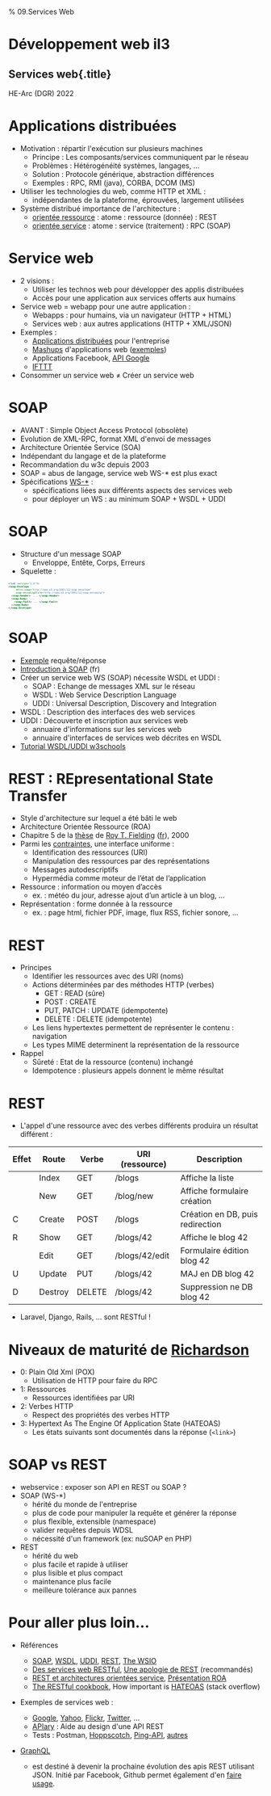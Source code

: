 % 09.Services Web

# Développement web il3

## Services web{.title}

<footer>HE-Arc (DGR) 2022</footer>

# Applications distribuées

* Motivation : répartir l'exécution sur plusieurs machines
	* Principe : Les composants/services communiquent par le réseau
	* Problèmes : Hétérogénéité systèmes, langages, ...
	* Solution : Protocole générique, abstraction différences
	* Exemples : RPC, RMI (java), CORBA, DCOM (MS)
* Utiliser les technologies du web, comme HTTP et XML :
    * indépendantes de la plateforme, éprouvées, largement utilisées
* Système distribué importance de l'architecture :
    * [orientée ressource][1] : atome : ressource (donnée) : REST
    * [orientée service][2] : atome : service (traitement) : RPC (SOAP)

# Service web

* 2 visions :
	* Utiliser les technos web pour développer des applis distribuées
	* Accès pour une application aux services offerts aux humains
* Service web = webapp pour une autre application :
	* Webapps : pour humains, via un navigateur (HTTP + HTML)
	* Services web : aux autres applications (HTTP + XML/JSON)
* Exemples :
	* [Applications distribuées][3] pour l'entreprise
	* [Mashups][4] d'applications web ([exemples][5])
	* Applications Facebook, [API Google][6]
	* [IFTTT][7]
* Consommer un service web ≠ Créer un service web

# SOAP

* AVANT : Simple Object Access Protocol (obsolète)
* Evolution de XML-RPC, format XML d'envoi de messages
* Architecture Orientée Service (SOA)
* Indépendant du langage et de la plateforme
* Recommandation du w3c depuis 2003
* SOAP = abus de langage, service web WS-* est plus exact
* Spécifications [WS-*][9] :
	* spécifications liées aux différents aspects des services web
	* pour déployer un WS : au minimum SOAP + WSDL + UDDI

# SOAP

* Structure d'un message SOAP
	* Enveloppe, Entête, Corps, Erreurs
* Squelette :

```xml
<?xml version="1.0"?>
<soap:Envelope
	 xmlns:soap="http://www.w3.org/2001/12/soap-envelope"
	 soap:encodingStyle="http://www.w3.org/2001/12/soap-encoding">
  <soap:Header>  ... </soap:Header>
  <soap:Body>  ... 
	<soap:Fault> ... </soap:Fault>
  </soap:Body>
</soap:Envelope>
```

# SOAP

* [Exemple][10] requête/réponse
* [Introduction à SOAP][11] (fr)
* Créer un service web WS (SOAP) nécessite WSDL et UDDI :
	* SOAP : Echange de messages XML sur le réseau
	* WSDL : Web Service Description Language
	* UDDI : Universal Description, Discovery and Integration
* WSDL : Description des interfaces des web services
* UDDI : Découverte et inscription aux services web
	* annuaire d'informations sur les services web
	* annuaire d'interfaces de services web décrites en WSDL
* [Tutorial WSDL/UDDI w3schools][12]

# REST : REpresentational State Transfer

* Style d'architecture sur lequel a été bâti le web
* Architecture Orientée Ressource (ROA)
* Chapitre 5 de la [thèse][13] de [Roy T. Fielding][14] ([fr][15]), 2000
* Parmi les [contraintes][16], une interface uniforme :
	* Identification des ressources (URI)
	* Manipulation des ressources par des représentations
	* Messages autodescriptifs
	* Hypermédia comme moteur de l’état de l’application
* Ressource : information ou moyen d’accès
	* ex. : météo du jour, adresse ajout d’un article à un blog, ...
* Représentation : forme donnée à la ressource
	* ex. : page html, fichier PDF, image, flux RSS, fichier sonore, ...

# REST

* Principes
	* Identifier les ressources avec des URI (noms)
	* Actions déterminées par des méthodes HTTP (verbes)
		* GET : READ (sûre)
		* POST : CREATE
		* PUT, PATCH : UPDATE (idempotente)
		* DELETE : DELETE (idempotente)
	* Les liens hypertextes permettent de représenter le contenu : navigation
	* Les types MIME determinent la représentation de la ressource
* Rappel	
	* Sûreté : Etat de la ressource (contenu) inchangé
	* Idempotence : plusieurs appels donnent le même résultat

# REST
* L'appel d'une ressource avec des verbes différents produira un résultat différent :

| Effet | Route   | Verbe  |URI (ressource) | Description                      |
|-------|---------|--------|----------------|----------------------------------|
|       | Index   | GET    | /blogs         | Affiche la liste                 |
|       | New     | GET    | /blog/new      | Affiche formulaire création      |
| C     | Create  | POST   | /blogs         | Création en DB, puis redirection |
| R     | Show    | GET    | /blogs/42      | Affiche le blog 42               |
|       | Edit    | GET    | /blogs/42/edit | Formulaire édition blog 42       |
| U     | Update  | PUT    | /blogs/42      | MAJ en DB blog 42                |
| D     | Destroy | DELETE | /blogs/42      | Suppression ne DB blog 42        |

* Laravel, Django, Rails, ... sont RESTful !

# Niveaux de maturité de [Richardson][18]

* 0: Plain Old Xml (POX)
	* Utilisation de HTTP pour faire du RPC
* 1: Ressources
	* Ressources identifiées par URI
* 2: Verbes HTTP
	* Respect des propriétés des verbes HTTP
* 3: Hypertext As The Engine Of Application State (HATEOAS)
	* Les états suivants sont documentés dans la réponse (`<link>`)

# SOAP vs REST

* webservice : exposer son API en REST ou SOAP ?
* SOAP (WS-*)
	* hérité du monde de l'entreprise
	* plus de code pour manipuler la requête et générer la réponse
	* plus flexible, extensible (namespace)
	* valider requêtes depuis WDSL
	* nécessité d'un framework (ex: nuSOAP en PHP)
* REST
	* hérité du web
	* plus facile et rapide à utiliser
	* plus lisible et plus compact
	* maintenance plus facile
	* meilleure tolérance aux pannes

# Pour aller plus loin...

* Références
	* [SOAP][19], [WSDL][20], [UDDI][21], [REST][24], [The WSIO][23]
	* [Des services web RESTful][25], [Une apologie de REST][26] (recommandés)
	* [REST et architectures orientées service][27], [Présentation ROA][28]
	* [The RESTful cookbook][29], How important is [HATEOAS][31] (stack overflow)
* Exemples de services web :
	* [Google][32], [Yahoo][33], [Flickr][34], [Twitter][35], ...
	* [APIary][37] : Aide au design d'une API REST
	* Tests : Postman, [Hoppscotch][38], [Ping-API][39], [autres][40]

* [GraphQL](http://graphql.org/) 
	* est destiné à devenir la prochaine évolution des apis REST utilisant JSON. Initié par Facebook, Github permet également d'en [faire usage](https://developer.github.com/v4/).

<!-- Bibliographie -->
[1]:https://en.wikipedia.org/wiki/Resource-oriented_architecture
[2]:https://fr.wikipedia.org/wiki/Architecture_orient%C3%A9e_services
[3]:https://upload.wikimedia.org/wikipedia/commons/3/3f/Concept_WS.jpg
[4]:https://fr.wikipedia.org/wiki/Application_composite
[5]:https://www.programmableweb.com/category/mashups
[6]:https://developers.google.com/apis-explorer/
[7]:https://ifttt.com/
[8]:https://www.netvibes.com/fr/explorer/dashboard-of-things
[9]:https://en.wikipedia.org/wiki/List_of_web_service_specifications
[10]:http://www.w3schools.com/xml/xml_soap.asp
[11]:http://www.w3big.com/fr/soap/default.html#gsc.tab=0
[12]:http://www.w3schools.com/xml/xml_wsdl.asp
[13]:http://www.ics.uci.edu/~fielding/pubs/dissertation/top.htm
[14]:https://fr.wikipedia.org/wiki/Roy_Fielding
[15]:http://opikanoba.org/tr/fielding/rest/
[16]:https://fr.wikipedia.org/wiki/Representational_state_transfer
[17]:https://laravel.com/docs/master/controllers#resource-controllers
[18]:http://martinfowler.com/articles/richardsonMaturityModel.html
[19]:https://www.w3.org/TR/soap/
[20]:https://www.w3.org/2002/ws/desc/
[21]:http://uddi.xml.org/
[23]:http://www.oasis-ws-i.org/
[24]:http://www.ics.uci.edu/~fielding/pubs/dissertation/top.htm
[25]:https://larlet.fr/david/biologeek/archives/20070629-architecture-orientee-ressource-pour-faire-des-services-web-restful/
[26]:https://web.archive.org/web/20160310205502/http://home.ccil.org/~cowan/restws.pdf
[27]:http://www.figer.com/Publications/SOA.htm
[28]:http://fr.slideshare.net/samijaber/symposium-dng-2008-roa
[29]:http://restcookbook.com/
[31]:http://stackoverflow.com/questions/20335967/how-useful-important-is-rest-hateoas-maturity-level-3
[32]:https://developers.google.com/products/
[33]:https://developer.yahoo.com/everything.html
[34]:https://www.flickr.com/services/api/
[35]:https://dev.twitter.com/overview/api
[37]:https://apiary.io/
[38]:https://hoppscotch.io/
[39]:https://ping-api.com/
[40]:https://testfully.io/blog/top-5-postman-alternatives/

<!-- Hack -->
<style>

	.sourceCode {
    font-size: 70%;
	line-height: 80%;
    margin: 0 auto;
	overflow: hidden; 
  }
  
  #sources {display:none}
  
</style>
